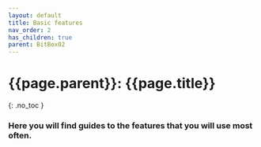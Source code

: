 ```yaml
---
layout: default
title: Basic features
nav_order: 2
has_children: true
parent: BitBox02
---
```


# {{page.parent}}: {{page.title}}
{: .no_toc }
### Here you will find guides to the features that you will use most often.
